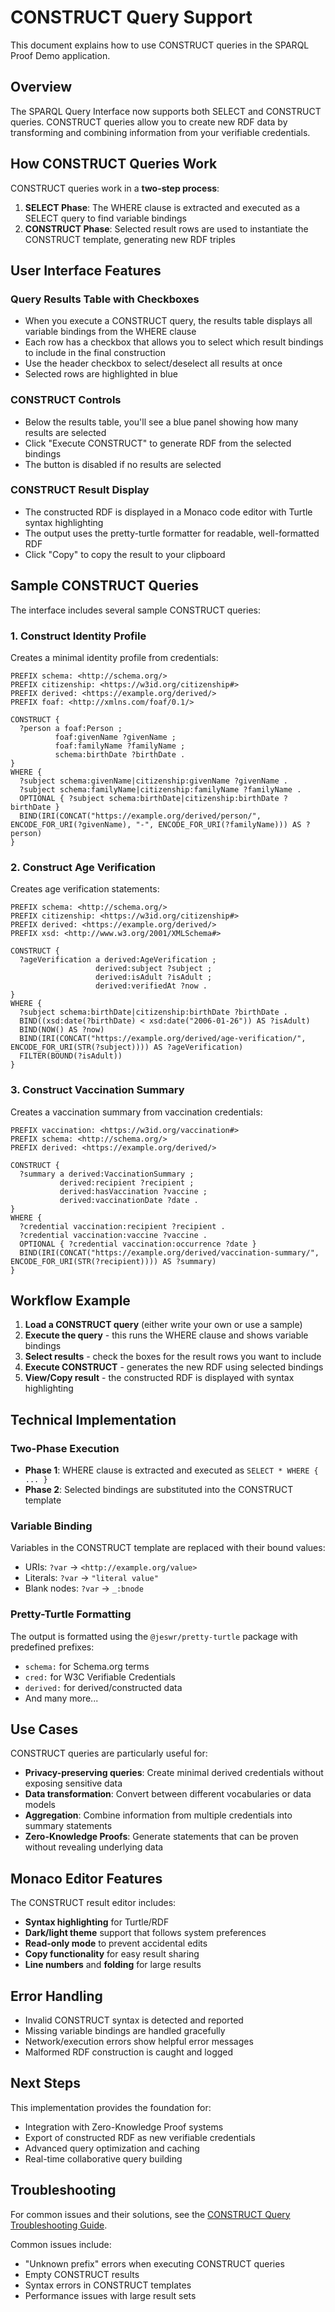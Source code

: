 # CONSTRUCT Query Support

This document explains how to use CONSTRUCT queries in the SPARQL Proof Demo application.

## Overview

The SPARQL Query Interface now supports both SELECT and CONSTRUCT queries. CONSTRUCT queries allow you to create new RDF data by transforming and combining information from your verifiable credentials.

## How CONSTRUCT Queries Work

CONSTRUCT queries work in a **two-step process**:

1. **SELECT Phase**: The WHERE clause is extracted and executed as a SELECT query to find variable bindings
2. **CONSTRUCT Phase**: Selected result rows are used to instantiate the CONSTRUCT template, generating new RDF triples

## User Interface Features

### Query Results Table with Checkboxes
- When you execute a CONSTRUCT query, the results table displays all variable bindings from the WHERE clause
- Each row has a checkbox that allows you to select which result bindings to include in the final construction
- Use the header checkbox to select/deselect all results at once
- Selected rows are highlighted in blue

### CONSTRUCT Controls
- Below the results table, you'll see a blue panel showing how many results are selected
- Click "Execute CONSTRUCT" to generate RDF from the selected bindings
- The button is disabled if no results are selected

### CONSTRUCT Result Display
- The constructed RDF is displayed in a Monaco code editor with Turtle syntax highlighting
- The output uses the pretty-turtle formatter for readable, well-formatted RDF
- Click "Copy" to copy the result to your clipboard

## Sample CONSTRUCT Queries

The interface includes several sample CONSTRUCT queries:

### 1. Construct Identity Profile
Creates a minimal identity profile from credentials:

```sparql
PREFIX schema: <http://schema.org/>
PREFIX citizenship: <https://w3id.org/citizenship#>
PREFIX derived: <https://example.org/derived/>
PREFIX foaf: <http://xmlns.com/foaf/0.1/>

CONSTRUCT {
  ?person a foaf:Person ;
          foaf:givenName ?givenName ;
          foaf:familyName ?familyName ;
          schema:birthDate ?birthDate .
}
WHERE {
  ?subject schema:givenName|citizenship:givenName ?givenName .
  ?subject schema:familyName|citizenship:familyName ?familyName .
  OPTIONAL { ?subject schema:birthDate|citizenship:birthDate ?birthDate }
  BIND(IRI(CONCAT("https://example.org/derived/person/", ENCODE_FOR_URI(?givenName), "-", ENCODE_FOR_URI(?familyName))) AS ?person)
}
```

### 2. Construct Age Verification
Creates age verification statements:

```sparql
PREFIX schema: <http://schema.org/>
PREFIX citizenship: <https://w3id.org/citizenship#>
PREFIX derived: <https://example.org/derived/>
PREFIX xsd: <http://www.w3.org/2001/XMLSchema#>

CONSTRUCT {
  ?ageVerification a derived:AgeVerification ;
                   derived:subject ?subject ;
                   derived:isAdult ?isAdult ;
                   derived:verifiedAt ?now .
}
WHERE {
  ?subject schema:birthDate|citizenship:birthDate ?birthDate .
  BIND((xsd:date(?birthDate) < xsd:date("2006-01-26")) AS ?isAdult)
  BIND(NOW() AS ?now)
  BIND(IRI(CONCAT("https://example.org/derived/age-verification/", ENCODE_FOR_URI(STR(?subject)))) AS ?ageVerification)
  FILTER(BOUND(?isAdult))
}
```

### 3. Construct Vaccination Summary
Creates a vaccination summary from vaccination credentials:

```sparql
PREFIX vaccination: <https://w3id.org/vaccination#>
PREFIX schema: <http://schema.org/>
PREFIX derived: <https://example.org/derived/>

CONSTRUCT {
  ?summary a derived:VaccinationSummary ;
           derived:recipient ?recipient ;
           derived:hasVaccination ?vaccine ;
           derived:vaccinationDate ?date .
}
WHERE {
  ?credential vaccination:recipient ?recipient .
  ?credential vaccination:vaccine ?vaccine .
  OPTIONAL { ?credential vaccination:occurrence ?date }
  BIND(IRI(CONCAT("https://example.org/derived/vaccination-summary/", ENCODE_FOR_URI(STR(?recipient)))) AS ?summary)
}
```

## Workflow Example

1. **Load a CONSTRUCT query** (either write your own or use a sample)
2. **Execute the query** - this runs the WHERE clause and shows variable bindings
3. **Select results** - check the boxes for the result rows you want to include
4. **Execute CONSTRUCT** - generates the new RDF using selected bindings
5. **View/Copy result** - the constructed RDF is displayed with syntax highlighting

## Technical Implementation

### Two-Phase Execution
- **Phase 1**: WHERE clause is extracted and executed as `SELECT * WHERE { ... }` 
- **Phase 2**: Selected bindings are substituted into the CONSTRUCT template

### Variable Binding
Variables in the CONSTRUCT template are replaced with their bound values:
- URIs: `?var` → `<http://example.org/value>`
- Literals: `?var` → `"literal value"`
- Blank nodes: `?var` → `_:bnode`

### Pretty-Turtle Formatting
The output is formatted using the `@jeswr/pretty-turtle` package with predefined prefixes:
- `schema:` for Schema.org terms
- `cred:` for W3C Verifiable Credentials
- `derived:` for derived/constructed data
- And many more...

## Use Cases

CONSTRUCT queries are particularly useful for:

- **Privacy-preserving queries**: Create minimal derived credentials without exposing sensitive data
- **Data transformation**: Convert between different vocabularies or data models
- **Aggregation**: Combine information from multiple credentials into summary statements
- **Zero-Knowledge Proofs**: Generate statements that can be proven without revealing underlying data

## Monaco Editor Features

The CONSTRUCT result editor includes:
- **Syntax highlighting** for Turtle/RDF
- **Dark/light theme** support that follows system preferences
- **Read-only mode** to prevent accidental edits
- **Copy functionality** for easy result sharing
- **Line numbers** and **folding** for large results

## Error Handling

- Invalid CONSTRUCT syntax is detected and reported
- Missing variable bindings are handled gracefully
- Network/execution errors show helpful error messages
- Malformed RDF construction is caught and logged

## Next Steps

This implementation provides the foundation for:
- Integration with Zero-Knowledge Proof systems
- Export of constructed RDF as new verifiable credentials
- Advanced query optimization and caching
- Real-time collaborative query building

## Troubleshooting

For common issues and their solutions, see the [CONSTRUCT Query Troubleshooting Guide](./CONSTRUCT_TROUBLESHOOTING.md).

Common issues include:
- "Unknown prefix" errors when executing CONSTRUCT queries
- Empty CONSTRUCT results
- Syntax errors in CONSTRUCT templates
- Performance issues with large result sets
